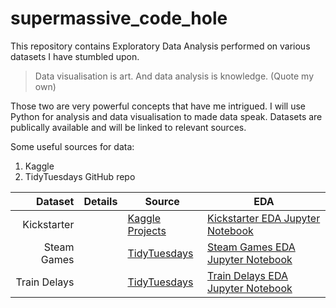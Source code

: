 # supermassive_code_hole
This repository contains Exploratory Data Analysis performed on various datasets I have stumbled upon. 


> Data visualisation is art. And data analysis is knowledge. 
(Quote my own)

Those two are very powerful concepts that have me intrigued. I will use Python for analysis and data visualisation to made data speak. 
Datasets are publically available and will be linked to relevant sources. 

Some useful sources for data: 
1. Kaggle
2. TidyTuesdays GitHub repo


| Dataset        |Details | Source      | EDA  |
| -------------: |--------|-------------| -----|
| Kickstarter    |        |[Kaggle Projects](https://www.kaggle.com/kemical/kickstarter-projects)           | [ Kickstarter EDA Jupyter Notebook](https://github.com/olasaja/supermassive_code_hole/blob/main/Kickstarter/Kickstarter_EDA.ipynb) |
| Steam Games   |  |[TidyTuesdays](https://github.com/rfordatascience/tidytuesday/blob/master/data/2021/2021-03-16/readme.md) |[Steam Games EDA Jupyter Notebook](https://github.com/olasaja/supermassive_code_hole/blob/main/Steam_games/2021_03_18_Steam_Games.ipynb)|
|Train Delays| | [TidyTuesdays](https://raw.githubusercontent.com/rfordatascience/tidytuesday/master/data/2019/2019-02-26)|[Train Delays EDA Jupyter Notebook](https://github.com/olasaja/supermassive_code_hole/blob/main/Train%20Delays/TrainDelays.ipynb)|



